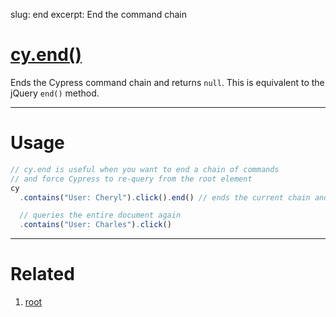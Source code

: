 slug: end
excerpt: End the command chain

# [cy.end()](#usage)

Ends the Cypress command chain and returns `null`. This is equivalent to the jQuery `end()` method.

***

# Usage

```javascript
// cy.end is useful when you want to end a chain of commands
// and force Cypress to re-query from the root element
cy
  .contains("User: Cheryl").click().end() // ends the current chain and returns null

  // queries the entire document again
  .contains("User: Charles").click()
```

***

# Related

1. [root](https://on.cypress.io/api/root)